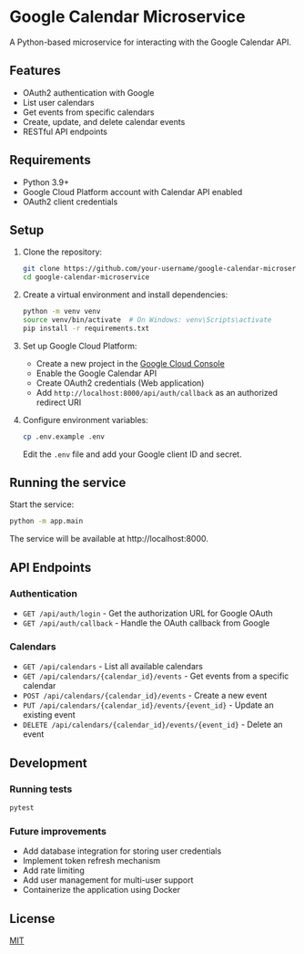 # Google Calendar Microservice

A Python-based microservice for interacting with the Google Calendar API.

## Features

- OAuth2 authentication with Google
- List user calendars
- Get events from specific calendars
- Create, update, and delete calendar events
- RESTful API endpoints

## Requirements

- Python 3.9+
- Google Cloud Platform account with Calendar API enabled
- OAuth2 client credentials

## Setup

1. Clone the repository:
   ```bash
   git clone https://github.com/your-username/google-calendar-microservice.git
   cd google-calendar-microservice
   ```

2. Create a virtual environment and install dependencies:
   ```bash
   python -m venv venv
   source venv/bin/activate  # On Windows: venv\Scripts\activate
   pip install -r requirements.txt
   ```

3. Set up Google Cloud Platform:
   - Create a new project in the [Google Cloud Console](https://console.cloud.google.com/)
   - Enable the Google Calendar API
   - Create OAuth2 credentials (Web application)
   - Add `http://localhost:8000/api/auth/callback` as an authorized redirect URI

4. Configure environment variables:
   ```bash
   cp .env.example .env
   ```
   Edit the `.env` file and add your Google client ID and secret.

## Running the service

Start the service:
```bash
python -m app.main
```

The service will be available at http://localhost:8000.

## API Endpoints

### Authentication

- `GET /api/auth/login` - Get the authorization URL for Google OAuth
- `GET /api/auth/callback` - Handle the OAuth callback from Google

### Calendars

- `GET /api/calendars` - List all available calendars
- `GET /api/calendars/{calendar_id}/events` - Get events from a specific calendar
- `POST /api/calendars/{calendar_id}/events` - Create a new event
- `PUT /api/calendars/{calendar_id}/events/{event_id}` - Update an existing event
- `DELETE /api/calendars/{calendar_id}/events/{event_id}` - Delete an event

## Development

### Running tests

```bash
pytest
```

### Future improvements

- Add database integration for storing user credentials
- Implement token refresh mechanism
- Add rate limiting
- Add user management for multi-user support
- Containerize the application using Docker

## License

[MIT](LICENSE)